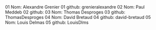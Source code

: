 01 Nom: Alexandre Grenier
01 github: grenieralexandre
02 Nom: Paul Meddeb
02 github:
03 Nom: Thomas Desproges
03 github: ThomasDesproges
04 Nom: David Bretaud
04 github: david-bretaud
05 Nom: Louis Delmas
05 github: LouisDlms